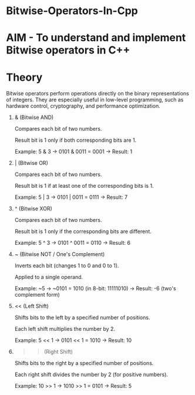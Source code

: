 # Bitwise-Operators-In-Cpp

# AIM - To understand and implement Bitwise operators in C++

# Theory

Bitwise operators perform operations directly on the binary representations of integers. They are especially useful in low-level programming, such as hardware control, cryptography, and performance optimization.
1. & (Bitwise AND)

    Compares each bit of two numbers.

    Result bit is 1 only if both corresponding bits are 1.

    Example: 5 & 3 → 0101 & 0011 = 0001 → Result: 1
   
3. | (Bitwise OR)

    Compares each bit of two numbers.

    Result bit is 1 if at least one of the corresponding bits is 1.

    Example: 5 | 3 → 0101 | 0011 = 0111 → Result: 7
   
5. ^ (Bitwise XOR)

    Compares each bit of two numbers.

    Result bit is 1 only if the corresponding bits are different.

    Example: 5 ^ 3 → 0101 ^ 0011 = 0110 → Result: 6
   
7. ~ (Bitwise NOT / One's Complement)

    Inverts each bit (changes 1 to 0 and 0 to 1).

    Applied to a single operand.

    Example: ~5 → ~0101 = 1010 (in 8-bit: 11111010) → Result: -6 (two's complement form)
   
9. << (Left Shift)

    Shifts bits to the left by a specified number of positions.

    Each left shift multiplies the number by 2.

    Example: 5 << 1 → 0101 << 1 = 1010 → Result: 10
   
6. >> (Right Shift)

    Shifts bits to the right by a specified number of positions.

    Each right shift divides the number by 2 (for positive numbers).

    Example: 10 >> 1 → 1010 >> 1 = 0101 → Result: 5
